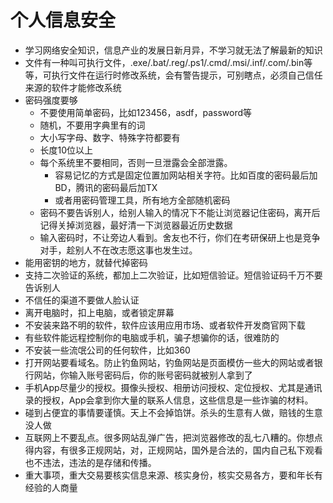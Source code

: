# 个人信息安全

* 学习网络安全知识，信息产业的发展日新月异，不学习就无法了解最新的知识
* 文件有一种叫可执行文件，.exe/.bat/.reg/.ps1/.cmd/.msi/.inf/.com/.bin等等，可执行文件在运行时修改系统，会有警告提示，可别瞎点，必须自己信任来源的软件才能修改系统
* 密码强度要够
    - 不要使用简单密码，比如123456，asdf，password等
    - 随机，不要用字典里有的词
    - 大小写字母、数字、特殊字符都要有
    - 长度10位以上
    - 每个系统里不要相同，否则一旦泄露会全部泄露。
       + 容易记忆的方式是固定位置加网站相关字符。比如百度的密码最后加BD，腾讯的密码最后加TX
       + 或者用密码管理工具，所有地方全部随机密码
    - 密码不要告诉别人，给别人输入的情况下不能让浏览器记住密码，离开后记得关掉浏览器，最好清一下浏览器最近历史数据
    - 输入密码时，不让旁边人看到。舍友也不行，你们在考研保研上也是竞争对手，趁别人不在改志愿这事也发生过。
* 能用密钥的地方，就替代掉密码
* 支持二次验证的系统，都加上二次验证，比如短信验证。短信验证码千万不要告诉别人
* 不信任的渠道不要做人脸认证
* 离开电脑时，扣上电脑，或者锁定屏幕
* 不安装来路不明的软件，软件应该用应用市场、或者软件开发商官网下载
* 有些软件能远程控制你的电脑或手机，骗子想骗你的话，很难防的
* 不安装一些流氓公司的任何软件，比如360
* 打开网站要看域名。防止钓鱼网站，钓鱼网站是页面模仿一些大的网站或者银行网站，你输入账号密码后，你的账号密码就被别人拿到了
* 手机App尽量少的授权。摄像头授权、相册访问授权、定位授权、尤其是通讯录的授权，App会拿到你大量的联系人信息，这些信息是一些诈骗的材料。
* 碰到占便宜的事情要谨慎。天上不会掉馅饼。杀头的生意有人做，赔钱的生意没人做
* 互联网上不要乱点。很多网站乱弹广告，把浏览器修改的乱七八糟的。你想点得内容，有很多正规网站，对，正规网站，国外是合法的，国内自己私下观看也不违法，违法的是存储和传播。
* 重大事项，重大交易要核实信息来源、核实身份，核实交易各方，要和年长有经验的人商量



